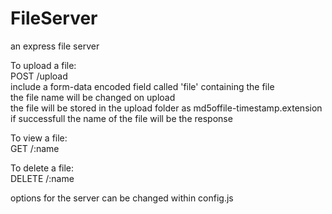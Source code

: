 # FileServer
an express file server

To upload a file: <br>
POST /upload <br>
include a form-data encoded field called 'file' containing the file <br>
the file name will be changed on upload <br>
the file will be stored in the upload folder as md5offile-timestamp.extension <br>
if successfull the name of the file will be the response <br>

To view a file: <br>
GET /:name <br>

To delete a file: <br>
DELETE /:name <br>

options for the server can be changed within config.js

